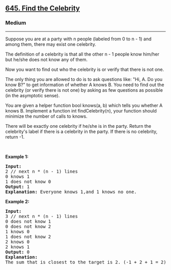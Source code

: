 <h2><a href="https://www.lintcode.com/problem/645/">645. Find the Celebrity</a></h2><h3>Medium</h3><hr>

<p>Suppose you are at a party with n people (labeled from 0 to n - 1) and among them, there may exist one celebrity.</p>
<p>The definition of a celebrity is that all the other n - 1 people know him/her but he/she does not know any of them.</p>
<p>Now you want to find out who the celebrity is or verify that there is not one.</p>
<p>The only thing you are allowed to do is to ask questions like: "Hi, A. Do you know B?" to get information of whether A knows B. You need to find out the celebrity (or verify there is not one) by asking as few questions as possible (in the asymptotic sense).</p>
<p>You are given a helper function bool knows(a, b) which tells you whether A knows B. Implement a function int findCelebrity(n), your function should minimize the number of calls to knows.</p>

<p>There will be exactly one celebrity if he/she is in the party. Return the celebrity's label if there is a celebrity in the party. If there is no celebrity, return -1.</p>

<p>&nbsp;</p>
<p><strong class="example">Example 1:</strong></p>

<pre>
<strong>Input:</strong>
2 // next n * (n - 1) lines 
0 knows 1
1 does not know 0
<strong>Output:</strong> 1
<strong>Explanation:</strong> Everyone knows 1,and 1 knows no one.
</pre>

<p><strong class="example">Example 2:</strong></p>
<pre>
<strong>Input:</strong>
3 // next n * (n - 1) lines 
0 does not know 1
0 does not know 2
1 knows 0
1 does not know 2
2 knows 0
2 knows 1
<strong>Output:</strong> 0
<strong>Explanation:</strong>
The sum that is closest to the target is 2. (-1 + 2 + 1 = 2).
</pre>
